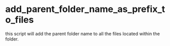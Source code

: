 # add_parent_folder_name_as_prefix_to_files
this script will add the parent folder name to all the files located within the folder.
